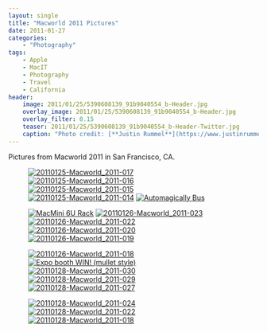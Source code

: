 ```yaml
---
layout: single
title: "Macworld 2011 Pictures"
date: 2011-01-27
categories:
    - "Photography"
tags:
    - Apple
    - MacIT
    - Photography
    - Travel
    - California
header:
    image: 2011/01/25/5390608139_91b9040554_b-Header.jpg
    overlay_image: 2011/01/25/5390608139_91b9040554_b-Header.jpg
    overlay_filter: 0.15
    teaser: 2011/01/25/5390608139_91b9040554_b-Header-Twitter.jpg 		# Shrink image to 575 width
    caption: "Photo credit: [**Justin Rummel**](https://www.justinrummel.com)"
---
```

Pictures from Macworld 2011 in San Francisco, CA.

<figure class="fifth">
<a href="https://www.flickr.com/photos/justinrummel/5390607461/"><img src="https://farm6.static.flickr.com/5011/5390607461_9e4627e92a_q.jpg" title="20110125-Macworld_2011-017" /></a>
<a href="https://www.flickr.com/photos/justinrummel/5390608139/"><img src="https://farm6.static.flickr.com/5015/5390608139_91b9040554_q.jpg" title="20110125-Macworld_2011-016" /></a>
<a href="https://www.flickr.com/photos/justinrummel/5391216010/"><img src="https://farm6.static.flickr.com/5136/5391216010_2a27ea731b_q.jpg" title="20110125-Macworld_2011-015" /></a>
<a href="https://www.flickr.com/photos/justinrummel/5391216510/"><img src="https://farm6.static.flickr.com/5054/5391216510_c5fed8fdbf_q.jpg" title="20110125-Macworld_2011-014" /></a>
<a href="https://www.flickr.com/photos/justinrummel/5394248805/"><img src="https://farm6.static.flickr.com/5220/5394248805_f4ab9a28a7_q.jpg" title="Automagically Bus" /></a>
</figure>
<figure class="fifth">
<a href="https://www.flickr.com/photos/justinrummel/5394250831/"><img src="https://farm6.static.flickr.com/5180/5394250831_6432094020_q.jpg" title="MacMini 6U Rack" /></a>
<a href="https://www.flickr.com/photos/justinrummel/5396102698/"><img src="https://farm6.static.flickr.com/5251/5396102698_31e2fcf2ab_q.jpg" title="20110126-Macworld_2011-023" /></a>
<a href="https://www.flickr.com/photos/justinrummel/5395505937/"><img src="https://farm6.static.flickr.com/5175/5395505937_085bddb14d_q.jpg" title="20110126-Macworld_2011-022" /></a>
<a href="https://www.flickr.com/photos/justinrummel/5395506437/"><img src="https://farm6.static.flickr.com/5097/5395506437_2443a9128a_q.jpg" title="20110126-Macworld_2011-020" /></a>
<a href="https://www.flickr.com/photos/justinrummel/5396104494/"><img src="https://farm6.static.flickr.com/5095/5396104494_1ee1e86e9d_q.jpg" title="20110126-Macworld_2011-019" /></a>
</figure>
<figure class="fifth">
<a href="https://www.flickr.com/photos/justinrummel/5395507443/"><img src="https://farm6.static.flickr.com/5058/5395507443_8449eba0ed_q.jpg" title="20110126-Macworld_2011-018" /></a>
<a href="https://www.flickr.com/photos/justinrummel/5397143542/"><img src="https://farm6.static.flickr.com/5016/5397143542_491f49929c_q.jpg" title="Expo booth WIN!  (mullet style)" /></a>
<a href="https://www.flickr.com/photos/justinrummel/5405874197/"><img src="https://farm6.static.flickr.com/5096/5405874197_c507bec93a_q.jpg" title="20110128-Macworld_2011-030" /></a>
<a href="https://www.flickr.com/photos/justinrummel/5406481252/"><img src="https://farm6.static.flickr.com/5295/5406481252_bec33ee39c_q.jpg" title="20110128-Macworld_2011-029" /></a>
<a href="https://www.flickr.com/photos/justinrummel/5405874925/"><img src="https://farm6.static.flickr.com/5291/5405874925_af768d3df1_q.jpg" title="20110128-Macworld_2011-027" /></a>
</figure>
<figure class="fifth">
<a href="https://www.flickr.com/photos/justinrummel/5406481928/"><img src="https://farm6.static.flickr.com/5216/5406481928_7b78a134c7_q.jpg" title="20110128-Macworld_2011-024" /></a>
<a href="https://www.flickr.com/photos/justinrummel/5405875659/"><img src="https://farm6.static.flickr.com/5053/5405875659_9f2d623389_q.jpg" title="20110128-Macworld_2011-022" /></a>
<a href="https://www.flickr.com/photos/justinrummel/5406482652/"><img src="https://farm6.static.flickr.com/5058/5406482652_83b4faed5d_q.jpg" title="20110128-Macworld_2011-018" /></a>
</figure>
